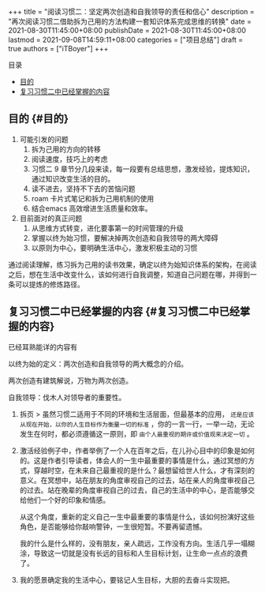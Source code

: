 +++
title = "阅读习惯二：坚定两次创造和自我领导的责任和信心"
description = "再次阅读习惯二借助拆为己用的方法构建一套知识体系完成思维的转换"
date = 2021-08-30T11:45:00+08:00
publishDate = 2021-08-30T11:45:00+08:00
lastmod = 2021-09-08T14:59:11+08:00
categories = ["项目总结"]
draft = true
authors = ["iTBoyer"]
+++

<div class="ox-hugo-toc toc">
<div></div>

<div class="heading">&#30446;&#24405;</div>

- [目的](#目的)
- [复习习惯二中已经掌握的内容](#复习习惯二中已经掌握的内容)

</div>
<!--endtoc-->


## 目的 {#目的}

1.  可能引发的问题  
    1.  拆为己用的方向的转移
    2.  阅读速度，技巧上的考虑
    3.  习惯二 9 章节分几段来读，每一段要有总结思想，激发经验，提炼知识，通过知识改变生活的目的。
    4.  读不进去，坚持不下去的苦恼问题
    5.  roam 卡片式笔记和拆为己用机制的使用
    6.  结合emacs 高效增进生活质量和效率。
2.  目前面对的真正问题  
    1.  从思维方式转变，进化要事第一的时间管理的升级
    2.  掌握以终为始习惯，要解决掉两次创造和自我领导的两大障碍
    3.  以原则为中心，要明确生活中心，激发积极主动的习惯

通过阅读理解，练习拆为己用的读书效果，确定以终为始知识体系的架构，在阅读之后，想在生活中改变什么，该如何进行自我调整，知道自己问题在哪，并得到一条可以提炼的修炼路径。  


## 复习习惯二中已经掌握的内容 {#复习习惯二中已经掌握的内容}

已经耳熟能详的内容有  

以终为始的定义：两次创造和自我领导的两大概念的介绍。  

两次创造有建筑解说，万物为两次创造。  

自我领导：伐木人对领导者的重要性。  

1.  拆页 > 虽然习惯二适用于不同的环境和生活层面，但最基本的应用， `还是应该从现在开始，以你的人生目标作为衡量一切的标准` ，你的一言一行，一举一动，无论发生在何时，都必须遵循这一原则，即 `由个人最重视的期许或价值观来决定一切` 。
2.  激活经验例子中，作者举例了一个人在百年之后，在儿孙心目中的印象是如何的。这是作者引导读者，体会人的一生中最重要的事情是什么，通过冥想的方式，穿越时空，在未来自己最重视的是什么？最想留给世人什么，才有深刻的意义。在冥想中，站在朋友的角度审视自己的过去，站在亲人的角度审视自己的过去。站在晚辈的角度审视自己的过去，自己的生活中的中心，是否能够交给他们一个好的印象和情感。  
    
    从这个角度，重新的定义自己一生中最重要的事情是什么，该如何扮演好这些角色，是否能够给你敲响警钟，一生很短暂。不要再留遗憾。  
    
    我的什么是什么样的，没有朋友，亲人疏远，工作没有方向。生活几乎一塌糊涂，导致这一切就是没有长远的目标和人生目标计划，让生命一点点的浪费了。
3.  我的愿景确定我的生活中心，要铭记人生目标，大胆的去奋斗实现把。
